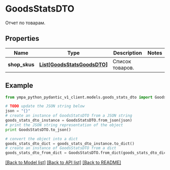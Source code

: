 # GoodsStatsDTO

Отчет по товарам.

## Properties
Name | Type | Description | Notes
------------ | ------------- | ------------- | -------------
**shop_skus** | [**List[GoodsStatsGoodsDTO]**](GoodsStatsGoodsDTO.md) | Список товаров. | 

## Example

```python
from ympa_python_pydantic_v1_client.models.goods_stats_dto import GoodsStatsDTO

# TODO update the JSON string below
json = "{}"
# create an instance of GoodsStatsDTO from a JSON string
goods_stats_dto_instance = GoodsStatsDTO.from_json(json)
# print the JSON string representation of the object
print GoodsStatsDTO.to_json()

# convert the object into a dict
goods_stats_dto_dict = goods_stats_dto_instance.to_dict()
# create an instance of GoodsStatsDTO from a dict
goods_stats_dto_from_dict = GoodsStatsDTO.from_dict(goods_stats_dto_dict)
```
[[Back to Model list]](../README.md#documentation-for-models) [[Back to API list]](../README.md#documentation-for-api-endpoints) [[Back to README]](../README.md)


